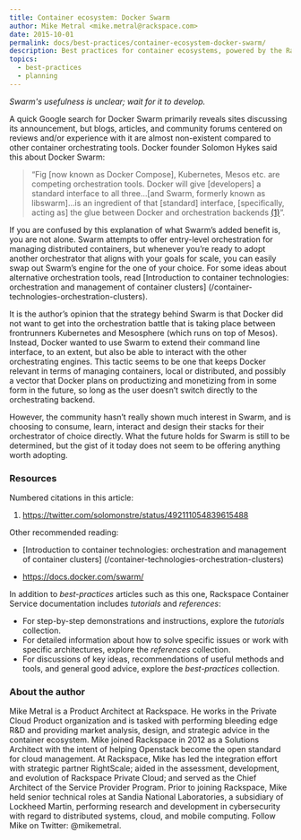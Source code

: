 ```yaml
---
title: Container ecosystem: Docker Swarm
author: Mike Metral <mike.metral@rackspace.com>
date: 2015-10-01
permalink: docs/best-practices/container-ecosystem-docker-swarm/
description: Best practices for container ecosystems, powered by the Rackspace Container Service
topics:
  - best-practices
  - planning
---
```


*Swarm's usefulness is unclear; wait for it to develop.*

A quick Google search for Docker Swarm primarily reveals sites discussing
its announcement, but blogs, articles, and community forums centered on
reviews and/or experience with it are almost non-existent compared to
other container orchestrating tools. Docker founder Solomon Hykes
said this about Docker Swarm:

> “Fig [now known as Docker Compose], Kubernetes, Mesos etc. are
> competing orchestration tools. Docker will give [developers] a standard
> interface to all three…[and Swarm, formerly known as libswarm]…is an
> ingredient of that [standard] interface, [specifically, acting as] the
> glue between Docker and orchestration backends [(1)](#resources)”.

If you are confused by this explanation of what Swarm’s
added benefit is,
you are not alone. Swarm attempts to offer entry-level
orchestration for managing distributed containers, but whenever you’re
ready to adopt another orchestrator that aligns with your goals for
scale, you can easily swap out Swarm’s engine for the one of your
choice. For some ideas about alternative orchestration tools, read
[Introduction to container technologies: orchestration and management of container clusters]
(/container-technologies-orchestration-clusters).

It is the author’s opinion that the strategy behind Swarm is that
Docker did not want to get into the orchestration battle that is
taking place between frontrunners Kubernetes and Mesosphere (which
runs on top of Mesos). Instead, Docker wanted to use Swarm to extend their
command line interface, to an extent, but also be able to interact with the
other orchestrating engines. This tactic seems to be one that
keeps Docker relevant in terms of managing containers, local or
distributed, and possibly a vector that Docker plans on productizing
and monetizing from in some form in the future, so long as the user
doesn’t switch directly to the orchestrating backend.

However, the community hasn’t really shown much
interest in Swarm, and is choosing to consume, learn, interact and
design their stacks for their orchestrator of choice directly. What
the future holds for Swarm is still to be determined, but the gist of
it today does not seem to be offering anything worth adopting.

<a name="resources"></a>
### Resources

Numbered citations in this article:

1. <https://twitter.com/solomonstre/status/492111054839615488>

Other recommended reading:

- [Introduction to container technologies: orchestration and management of container clusters]
(/container-technologies-orchestration-clusters)

- <https://docs.docker.com/swarm/>

In addition to *best-practices* articles such as this one,
Rackspace Container Service documentation includes *tutorials* and *references*:

* For step-by-step demonstrations and instructions, explore the *tutorials* collection.
* For detailed information about how to solve specific issues or work with specific architectures,
  explore the *references* collection.
* For discussions of key ideas, recommendations of useful methods and tools, and
  general good advice, explore the *best-practices* collection.

### About the author

Mike Metral is a Product Architect at Rackspace. He works in the Private Cloud Product organization and is tasked with performing bleeding edge R&D and providing market analysis, design, and strategic advice in the container ecosystem. Mike joined Rackspace in 2012 as a Solutions Architect with the intent of helping Openstack become the open standard for cloud management. At Rackspace, Mike has led the integration effort with strategic partner RightScale; aided in the assessment, development, and evolution of Rackspace Private Cloud; and served as the Chief Architect of the Service Provider Program. Prior to joining Rackspace, Mike held senior technical roles at Sandia National Laboratories, a subsidiary of Lockheed Martin, performing research and development in cybersecurity with regard to distributed systems, cloud, and mobile computing. Follow Mike on Twitter: @mikemetral.
